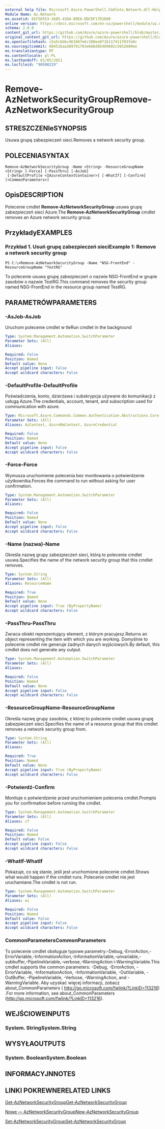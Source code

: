 ```yaml
---
external help file: Microsoft.Azure.PowerShell.Cmdlets.Network.dll-Help.xml
Module Name: Az.Network
ms.assetid: 01F56553-1685-43D4-89E6-DDCDF17D1E00
online version: https://docs.microsoft.com/en-us/powershell/module/az.network/remove-aznetworksecuritygroup
schema: 2.0.0
content_git_url: https://github.com/Azure/azure-powershell/blob/master/src/Network/Network/help/Remove-AzNetworkSecurityGroup.md
original_content_git_url: https://github.com/Azure/azure-powershell/blob/master/src/Network/Network/help/Remove-AzNetworkSecurityGroup.md
ms.openlocfilehash: c5a5cbbbc46106fe6c388ee8f16117411f03fe0c
ms.sourcegitcommit: 68451baa389791703e666d95469602c5652609ee
ms.translationtype: MT
ms.contentlocale: pl-PL
ms.lasthandoff: 01/05/2021
ms.locfileid: "98500229"
---
```

# <span data-ttu-id="9d4a3-101">Remove-AzNetworkSecurityGroup</span><span class="sxs-lookup"><span data-stu-id="9d4a3-101">Remove-AzNetworkSecurityGroup</span></span>

## <span data-ttu-id="9d4a3-102">STRESZCZENIe</span><span class="sxs-lookup"><span data-stu-id="9d4a3-102">SYNOPSIS</span></span>
<span data-ttu-id="9d4a3-103">Usuwa grupę zabezpieczeń sieci.</span><span class="sxs-lookup"><span data-stu-id="9d4a3-103">Removes a network security group.</span></span>

## <span data-ttu-id="9d4a3-104">POLECENIA</span><span class="sxs-lookup"><span data-stu-id="9d4a3-104">SYNTAX</span></span>

```
Remove-AzNetworkSecurityGroup -Name <String> -ResourceGroupName <String> [-Force] [-PassThru] [-AsJob]
 [-DefaultProfile <IAzureContextContainer>] [-WhatIf] [-Confirm] [<CommonParameters>]
```

## <span data-ttu-id="9d4a3-105">Opis</span><span class="sxs-lookup"><span data-stu-id="9d4a3-105">DESCRIPTION</span></span>
<span data-ttu-id="9d4a3-106">Polecenie cmdlet **Remove-AzNetworkSecurityGroup** usuwa grupę zabezpieczeń sieci Azure.</span><span class="sxs-lookup"><span data-stu-id="9d4a3-106">The **Remove-AzNetworkSecurityGroup** cmdlet removes an Azure network security group.</span></span>

## <span data-ttu-id="9d4a3-107">Przykłady</span><span class="sxs-lookup"><span data-stu-id="9d4a3-107">EXAMPLES</span></span>

### <span data-ttu-id="9d4a3-108">Przykład 1. Usuń grupę zabezpieczeń sieci</span><span class="sxs-lookup"><span data-stu-id="9d4a3-108">Example 1: Remove a network security group</span></span>
```
PS C:\>Remove-AzNetworkSecurityGroup -Name "NSG-FrontEnd" -ResourceGroupName "TestRG"
```

<span data-ttu-id="9d4a3-109">To polecenie usuwa grupę zabezpieczeń o nazwie NSG-FrontEnd w grupie zasobów o nazwie TestRG.</span><span class="sxs-lookup"><span data-stu-id="9d4a3-109">This command removes the security group named NSG-FrontEnd in the resource group named TestRG.</span></span>

## <span data-ttu-id="9d4a3-110">PARAMETRÓW</span><span class="sxs-lookup"><span data-stu-id="9d4a3-110">PARAMETERS</span></span>

### <span data-ttu-id="9d4a3-111">-AsJob</span><span class="sxs-lookup"><span data-stu-id="9d4a3-111">-AsJob</span></span>
<span data-ttu-id="9d4a3-112">Uruchom polecenie cmdlet w tle</span><span class="sxs-lookup"><span data-stu-id="9d4a3-112">Run cmdlet in the background</span></span>

```yaml
Type: System.Management.Automation.SwitchParameter
Parameter Sets: (All)
Aliases:

Required: False
Position: Named
Default value: None
Accept pipeline input: False
Accept wildcard characters: False
```

### <span data-ttu-id="9d4a3-113">-DefaultProfile</span><span class="sxs-lookup"><span data-stu-id="9d4a3-113">-DefaultProfile</span></span>
<span data-ttu-id="9d4a3-114">Poświadczenia, konto, dzierżawa i subskrypcja używane do komunikacji z usługą Azure.</span><span class="sxs-lookup"><span data-stu-id="9d4a3-114">The credentials, account, tenant, and subscription used for communication with azure.</span></span>

```yaml
Type: Microsoft.Azure.Commands.Common.Authentication.Abstractions.Core.IAzureContextContainer
Parameter Sets: (All)
Aliases: AzContext, AzureRmContext, AzureCredential

Required: False
Position: Named
Default value: None
Accept pipeline input: False
Accept wildcard characters: False
```

### <span data-ttu-id="9d4a3-115">-Force</span><span class="sxs-lookup"><span data-stu-id="9d4a3-115">-Force</span></span>
<span data-ttu-id="9d4a3-116">Wymusza uruchomienie polecenia bez monitowania o potwierdzenie użytkownika.</span><span class="sxs-lookup"><span data-stu-id="9d4a3-116">Forces the command to run without asking for user confirmation.</span></span>

```yaml
Type: System.Management.Automation.SwitchParameter
Parameter Sets: (All)
Aliases:

Required: False
Position: Named
Default value: None
Accept pipeline input: False
Accept wildcard characters: False
```

### <span data-ttu-id="9d4a3-117">-Name (nazwa)</span><span class="sxs-lookup"><span data-stu-id="9d4a3-117">-Name</span></span>
<span data-ttu-id="9d4a3-118">Określa nazwę grupy zabezpieczeń sieci, którą to polecenie cmdlet usuwa.</span><span class="sxs-lookup"><span data-stu-id="9d4a3-118">Specifies the name of the network security group that this cmdlet removes.</span></span>

```yaml
Type: System.String
Parameter Sets: (All)
Aliases: ResourceName

Required: True
Position: Named
Default value: None
Accept pipeline input: True (ByPropertyName)
Accept wildcard characters: False
```

### <span data-ttu-id="9d4a3-119">-PassThru</span><span class="sxs-lookup"><span data-stu-id="9d4a3-119">-PassThru</span></span>
<span data-ttu-id="9d4a3-120">Zwraca obiekt reprezentujący element, z którym pracujesz.</span><span class="sxs-lookup"><span data-stu-id="9d4a3-120">Returns an object representing the item with which you are working.</span></span>
<span data-ttu-id="9d4a3-121">Domyślnie to polecenie cmdlet nie generuje żadnych danych wyjściowych.</span><span class="sxs-lookup"><span data-stu-id="9d4a3-121">By default, this cmdlet does not generate any output.</span></span>

```yaml
Type: System.Management.Automation.SwitchParameter
Parameter Sets: (All)
Aliases:

Required: False
Position: Named
Default value: None
Accept pipeline input: False
Accept wildcard characters: False
```

### <span data-ttu-id="9d4a3-122">-ResourceGroupName</span><span class="sxs-lookup"><span data-stu-id="9d4a3-122">-ResourceGroupName</span></span>
<span data-ttu-id="9d4a3-123">Określa nazwę grupy zasobów, z której to polecenie cmdlet usuwa grupę zabezpieczeń sieci.</span><span class="sxs-lookup"><span data-stu-id="9d4a3-123">Specifies the name of a resource group that this cmdlet removes a network security group from.</span></span>

```yaml
Type: System.String
Parameter Sets: (All)
Aliases:

Required: True
Position: Named
Default value: None
Accept pipeline input: True (ByPropertyName)
Accept wildcard characters: False
```

### <span data-ttu-id="9d4a3-124">-Potwierdź</span><span class="sxs-lookup"><span data-stu-id="9d4a3-124">-Confirm</span></span>
<span data-ttu-id="9d4a3-125">Monituje o potwierdzenie przed uruchomieniem polecenia cmdlet.</span><span class="sxs-lookup"><span data-stu-id="9d4a3-125">Prompts you for confirmation before running the cmdlet.</span></span>

```yaml
Type: System.Management.Automation.SwitchParameter
Parameter Sets: (All)
Aliases: cf

Required: False
Position: Named
Default value: False
Accept pipeline input: False
Accept wildcard characters: False
```

### <span data-ttu-id="9d4a3-126">-WhatIf</span><span class="sxs-lookup"><span data-stu-id="9d4a3-126">-WhatIf</span></span>
<span data-ttu-id="9d4a3-127">Pokazuje, co się stanie, jeśli jest uruchomione polecenie cmdlet.</span><span class="sxs-lookup"><span data-stu-id="9d4a3-127">Shows what would happen if the cmdlet runs.</span></span>
<span data-ttu-id="9d4a3-128">Polecenie cmdlet nie jest uruchamiane.</span><span class="sxs-lookup"><span data-stu-id="9d4a3-128">The cmdlet is not run.</span></span>

```yaml
Type: System.Management.Automation.SwitchParameter
Parameter Sets: (All)
Aliases: wi

Required: False
Position: Named
Default value: False
Accept pipeline input: False
Accept wildcard characters: False
```

### <span data-ttu-id="9d4a3-129">CommonParameters</span><span class="sxs-lookup"><span data-stu-id="9d4a3-129">CommonParameters</span></span>
<span data-ttu-id="9d4a3-130">To polecenie cmdlet obsługuje typowe parametry:-Debug,-ErrorAction,-ErrorVariable,-InformationAction,-InformationVariable,-unvariable,-subbuffer,-PipelineVariable,-verbose,-WarningAction i-WarningVariable.</span><span class="sxs-lookup"><span data-stu-id="9d4a3-130">This cmdlet supports the common parameters: -Debug, -ErrorAction, -ErrorVariable, -InformationAction, -InformationVariable, -OutVariable, -OutBuffer, -PipelineVariable, -Verbose, -WarningAction, and -WarningVariable.</span></span> <span data-ttu-id="9d4a3-131">Aby uzyskać więcej informacji, zobacz about_CommonParameters ( http://go.microsoft.com/fwlink/?LinkID=113216) .</span><span class="sxs-lookup"><span data-stu-id="9d4a3-131">For more information, see about_CommonParameters (http://go.microsoft.com/fwlink/?LinkID=113216).</span></span>

## <span data-ttu-id="9d4a3-132">WEJŚCIOWE</span><span class="sxs-lookup"><span data-stu-id="9d4a3-132">INPUTS</span></span>

### <span data-ttu-id="9d4a3-133">System. String</span><span class="sxs-lookup"><span data-stu-id="9d4a3-133">System.String</span></span>

## <span data-ttu-id="9d4a3-134">WYSYŁA</span><span class="sxs-lookup"><span data-stu-id="9d4a3-134">OUTPUTS</span></span>

### <span data-ttu-id="9d4a3-135">System. Boolean</span><span class="sxs-lookup"><span data-stu-id="9d4a3-135">System.Boolean</span></span>

## <span data-ttu-id="9d4a3-136">INFORMACYJN</span><span class="sxs-lookup"><span data-stu-id="9d4a3-136">NOTES</span></span>

## <span data-ttu-id="9d4a3-137">LINKI POKREWNE</span><span class="sxs-lookup"><span data-stu-id="9d4a3-137">RELATED LINKS</span></span>

[<span data-ttu-id="9d4a3-138">Get-AzNetworkSecurityGroup</span><span class="sxs-lookup"><span data-stu-id="9d4a3-138">Get-AzNetworkSecurityGroup</span></span>](./Get-AzNetworkSecurityGroup.md)

[<span data-ttu-id="9d4a3-139">Nowe — AzNetworkSecurityGroup</span><span class="sxs-lookup"><span data-stu-id="9d4a3-139">New-AzNetworkSecurityGroup</span></span>](./New-AzNetworkSecurityGroup.md)

[<span data-ttu-id="9d4a3-140">Set-AzNetworkSecurityGroup</span><span class="sxs-lookup"><span data-stu-id="9d4a3-140">Set-AzNetworkSecurityGroup</span></span>](./Set-AzNetworkSecurityGroup.md)


